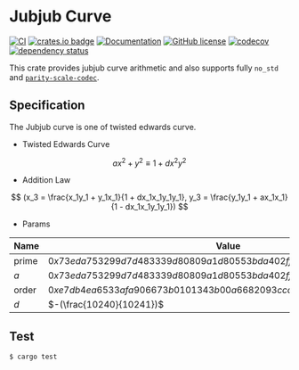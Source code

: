 # Jubjub Curve
[![CI](https://github.com/KogarashiNetwork/jubjub/actions/workflows/ci.yml/badge.svg)](https://github.com/KogarashiNetwork/jubjub/actions/workflows/ci.yml) [![crates.io badge](https://img.shields.io/crates/v/jub-jub.svg)](https://crates.io/crates/jub-jub) [![Documentation](https://docs.rs/jub-jub/badge.svg)](https://docs.rs/jub-jub) [![GitHub license](https://img.shields.io/badge/license-GPL3%2FApache2-blue)](#LICENSE) [![codecov](https://codecov.io/gh/KogarashiNetwork/jubjub/branch/master/graph/badge.svg?token=5NZWA26BXB)](https://codecov.io/gh/KogarashiNetwork/jubjub) [![dependency status](https://deps.rs/crate/jub-jub/latest/status.svg)](https://deps.rs/crate/jub-jub/latest)

This crate provides jubjub curve arithmetic and also supports fully `no_std` and [`parity-scale-codec`](https://github.com/paritytech/parity-scale-codec).

## Specification
The Jubjub curve is one of twisted edwards curve.

- Twisted Edwards Curve

$$
ax^2 + y^2 \equiv 1 + dx^2y^2
$$

- Addition Law

$$
(x_3 = \frac{x_1y_1 + y_1x_1}{1 + dx_1x_1y_1y_1}, y_3 = \frac{y_1y_1 + ax_1x_1}{1 - dx_1x_1y_1y_1})
$$

- Params

|Name|Value|
|---|---|
|prime|$0x73eda753299d7d483339d80809a1d80553bda402fffe5bfeffffffff00000001$|
|$a$|$0x73eda753299d7d483339d80809a1d80553bda402fffe5bfeffffffff00000000$|
|order|$0xe7db4ea6533afa906673b0101343b00a6682093ccc81082d0970e5ed6f72cb7$|
|$d$|$-(\frac{10240}{10241})$|

## Test

```shell
$ cargo test
```
